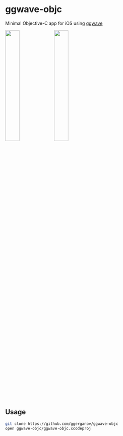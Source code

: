 # ggwave-objc

Minimal Objective-C app for iOS using [ggwave](https://github.com/ggerganov/ggwave)

<p float="left">
  <img src="https://user-images.githubusercontent.com/1991296/115956060-62712800-a503-11eb-96dc-3865effca332.png" width="30%" />
  <img src="https://user-images.githubusercontent.com/1991296/115956065-6a30cc80-a503-11eb-8018-6e7e597d05f2.png" width="30%" />
</p>

## Usage

```bash
git clone https://github.com/ggerganov/ggwave-objc
open ggwave-objc/ggwave-objc.xcodeproj
```
